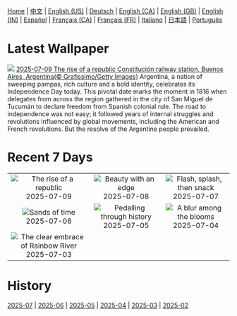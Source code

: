 [Home](../README.md) | [中文](zh-CN.md) | [English (US)](en-US.md) | [Deutsch](de-DE.md) | [English (CA)](en-CA.md) | [English (GB)](en-GB.md) | [English (IN)](en-IN.md) | [Español](es-ES.md) | [Français (CA)](fr-CA.md) | [Français (FR)](fr-FR.md) | [Italiano](it-IT.md) | [日本語](ja-JP.md) | [Português](pt-BR.md)

# Latest Wallpaper
![](https://www.bing.com/th?id=OHR.ConstitucionStation_EN-CA3916160090_UHD.jpg)
[2025-07-09 The rise of a republic Constitución railway station, Buenos Aires, Argentina(© Grafissimo/Getty Images)](https://www.bing.com/th?id=OHR.ConstitucionStation_EN-CA3916160090_UHD.jpg)
Argentina, a nation of sweeping pampas, rich culture and a bold identity, celebrates its Independence Day today. This pivotal date marks the moment in 1816 when delegates from across the region gathered in the city of San Miguel de Tucumán to declare freedom from Spanish colonial rule. The road to independence was not easy; it followed years of internal struggles and revolutions influenced by global movements, including the American and French revolutions. But the resolve of the Argentine people prevailed.

# Recent 7 Days
|  |  |  |
|:---:|:---:|:---:|
| ![](https://www.bing.com/th?id=OHR.ConstitucionStation_EN-CA3916160090_400x240.jpg "The rise of a republic") 2025-07-09 | ![](https://www.bing.com/th?id=OHR.SecedaPeak_EN-CA3724854798_400x240.jpg "Beauty with an edge") 2025-07-08 | ![](https://www.bing.com/th?id=OHR.ShetlandGannets_EN-CA3506391267_400x240.jpg "Flash, splash, then snack") 2025-07-07 |
| ![](https://www.bing.com/th?id=OHR.MesquiteFlats_EN-CA9795288492_400x240.jpg "Sands of time") 2025-07-06 | ![](https://www.bing.com/th?id=OHR.TourCyclists_EN-CA3150414596_400x240.jpg "Pedalling through history") 2025-07-05 | ![](https://www.bing.com/th?id=OHR.EchinaceaButterfly_EN-CA7402334180_400x240.jpg "A blur among the blooms") 2025-07-04 |
| ![](https://www.bing.com/th?id=OHR.RainbowRiver_EN-CA2699490403_400x240.jpg "The clear embrace of Rainbow River") 2025-07-03 |  |  |

# History
[2025-07](../archives/wallpaper/en-CA/w_2025_07.md) | [2025-06](../archives/wallpaper/en-CA/w_2025_06.md) | [2025-05](../archives/wallpaper/en-CA/w_2025_05.md) | [2025-04](../archives/wallpaper/en-CA/w_2025_04.md) | [2025-03](../archives/wallpaper/en-CA/w_2025_03.md) | [2025-02](../archives/wallpaper/en-CA/w_2025_02.md)
